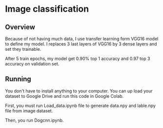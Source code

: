 # Image classification
## Overview
Because of not having much data, I use transfer learning form VGG16 model to define my model.
I replaces 3 last layers of VGG16 by 3 dense layers and set they trainable.

After 5 train epochs, my model get 0.90% top 1 accuracy and 0.97 top 3 accuracy on validation set. 
## Running
You don't have to install anything to your computer.
You can up load your dataset to Google Drive and run this code in Google Colab.

First, you must run Load_data.ipynb file to generate data.npy and lable.npy file from image dataset.

Then, you run Dogcnn.ipynb.

 
